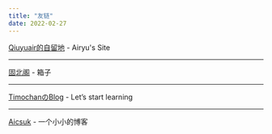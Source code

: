 ```yaml
---
title: "友链"
date: 2022-02-27
---
```

<a href="https://qiuyuair.com" target="_balnk">Qiuyuair的自留地</a> - Airyu's Site
<hr>
<a href="https://fravilion.top/" target="_blank">固北阁</a> - 箱子
<hr>
<a href="https://www.timochan.cn/" target="_blank">TimochanのBlog</a> - Let’s start learning
<hr>
<a href="https://www.aicsuk.moe" target="_blank">Aicsuk</a> - 一个小小的博客